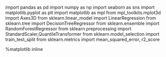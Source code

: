 import pandas as pd
import numpy as np
import seaborn as sns
import matplotlib.pyplot as plt
import matplotlib as mpl
from mpl_toolkits.mplot3d import Axes3D
from sklearn.linear_model import LinearRegression
from sklearn.tree import DecisionTreeRegressor
from sklearn.ensemble import RandomForestRegressor
from sklearn.preprocessing import StandardScaler,QuantileTransformer
from sklearn.model_selection import train_test_split
from sklearn.metrics import mean_squared_error, r2_score

%matplotlib inline
